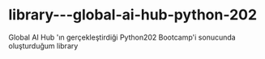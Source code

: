 # library---global-ai-hub-python-202
Global AI Hub 'ın gerçekleştirdiği Python202 Bootcamp'i sonucunda oluşturduğum library
